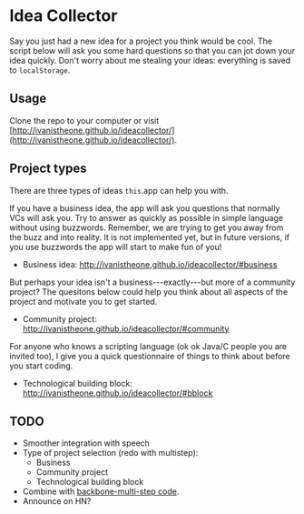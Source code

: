 Idea Collector
==============

Say you just had a new idea for a project you think would be cool.
The script below will ask you some hard questions so that you can jot down your idea quickly.
Don't worry about me stealing your ideas: everything is saved to ``localStorage``.


Usage
-----

Clone the repo to your computer or visit [http://ivanistheone.github.io/ideacollector/](http://ivanistheone.github.io/ideacollector/).


Project types
-------------
 
There are three types of ideas ``this``.app can help you with.

If you have a business idea, the app will ask you questions that normally VCs will ask you.
Try to answer as quickly as possible in simple language without using buzzwords.
Remember, we are trying to get you away from the buzz and into reality.
It is not implemented yet, but in future versions, if you use buzzwords 
the app will start to make fun of you!

  - Business idea: http://ivanistheone.github.io/ideacollector/#business

But perhaps your idea isn't a business---exactly---but more of a community project?
The quesitons below could help you think about all aspects of the project and motivate 
you to get started.

  - Community project: http://ivanistheone.github.io/ideacollector/#community


For anyone who knows a scripting language (ok ok Java/C people you are invited too),
I give you a quick questionnaire of things to think about before you start coding.

  - Technological building block: http://ivanistheone.github.io/ideacollector/#bblock



TODO
----

  - Smoother integration with speech
  - Type of project selection (redo with multistep):
    - Business
    - Community project
    - Technological building block
  - Combine with [backbone-multi-step code](https://github.com/michaelkoper/backbone-multistep-form/tree/master/app/assets/javascripts/wizard).
  - Announce on HN?



